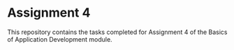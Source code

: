 # Assignment 4 

This repository contains the tasks completed for Assignment 4 of the Basics of Application Development module.
